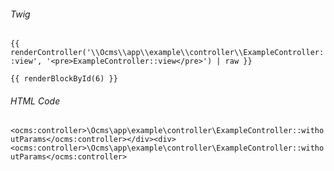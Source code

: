 ###### Twig

`{{ renderController('\\Ocms\\app\\example\\controller\\ExampleController::view', '<pre>ExampleController::view</pre>') | raw }}`

`{{ renderBlockById(6) }}`

###### HTML Code

`<ocms:controller>\Ocms\app\example\controller\ExampleController::withoutParams</ocms:controller></div><div><ocms:controller>\Ocms\app\example\controller\ExampleController::withoutParams</ocms:controller>`
